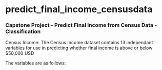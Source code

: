 # predict_final_income_censusdata
### Capstone Project - Predict Final Income from Census Data - Classification

Census Income:
The Census Income dataset contains 13 independant variables for use in predicting whether final income is above or below $50,000 USD

The variables are as follows:

